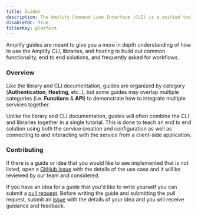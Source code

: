 ```yaml
---
title: Guides
description: The Amplify Command Line Interface (CLI) is a unified toolchain to create, integrate, and manage the AWS cloud services for your app. The CLI is category-based with best practices built in. 
disableTOC: true
filterKey: platform
---
```


Amplify guides are meant to give you a more in depth understanding of how to use the Amplify CLI, libraries, and hosting to build out common functionality, end to end solutions, and frequently asked for workflows.

### Overview

Like the library and CLI documentation, guides are organized by category (__Authentication__, __Hosting__, etc..), but some guides may overlap multiple categories (i.e. __Functions__ & __API__) to demonstrate how to integrate multiple services together.

Unlike the library and CLI documentation, guides will often combine the CLI and libraries together in a single tutorial. This is done to teach an end to end solution using both the service creation and configuration as well as connecting to and interacting with the service from a client-side application.

### Contributing

If there is a guide or idea that you would like to see implemented that is not listed, open a [GitHub Issue](https://github.com/aws-amplify/docs/issues) with the details of the use case and it will be reviewed by our team and considered.

If you have an idea for a guide that you'd like to write yourself you can submit a [pull request](https://github.com/aws-amplify/docs/pulls). Before writing the guide and submitting the pull request, submit an [issue](https://github.com/aws-amplify/docs/issues) with the details of your idea and you will receive guidance and feedback.